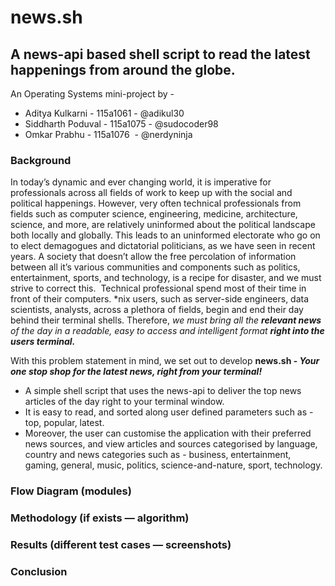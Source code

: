 # news.sh
## A news-api based shell script to read the latest happenings from around the globe.

An Operating Systems mini-project by - 
* Aditya Kulkarni - 115a1061 - @adikul30
* Siddharth Poduval - 115a1075 - @sudocoder98
* Omkar Prabhu - 115a1076  - @nerdyninja

### Background
In today’s dynamic and ever changing world, it is imperative for professionals across all fields of work to keep up with the social and political happenings. However, very often technical professionals from fields such as computer science, engineering, medicine, architecture, science, and more, are relatively uninformed about the political landscape both locally and globally. This leads to an uninformed electorate who go on to elect demagogues and dictatorial politicians, as we have seen in recent years. A society that doesn’t allow the free percolation of information between all it’s various communities and components such as politics, entertainment, sports, and technology, is a recipe for disaster, and we must strive to correct this.  Technical professional spend most of their time in front of their computers. \*nix users, such as server-side engineers, data scientists, analysts, across a plethora of fields, begin and end their day behind their terminal shells. Therefore, *we must bring all the **relevant news** of the day in a readable, easy to access and intelligent format **right into the users terminal.***

With this problem statement in mind, we set out to develop **news.sh - *Your one stop shop for the latest news, right from your terminal!*** 
* A simple shell script that uses the news-api to deliver the top news articles of the day right to your terminal window. 
* It is easy to read, and sorted along user defined parameters such as - top, popular, latest. 
* Moreover, the user can customise the application with their preferred news sources, and view articles and sources categorised by language, country and news categories such as - business, entertainment, gaming, general, music, politics, science-and-nature, sport, technology.

### Flow Diagram (modules)


### Methodology (if exists — algorithm)


### Results (different test cases — screenshots) 


### Conclusion

